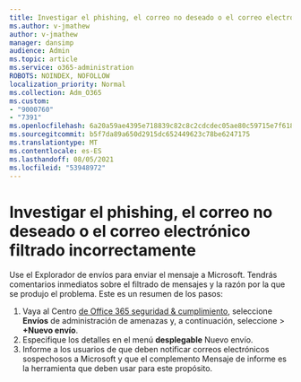 ```yaml
---
title: Investigar el phishing, el correo no deseado o el correo electrónico filtrado incorrectamente
ms.author: v-jmathew
author: v-jmathew
manager: dansimp
audience: Admin
ms.topic: article
ms.service: o365-administration
ROBOTS: NOINDEX, NOFOLLOW
localization_priority: Normal
ms.collection: Adm_O365
ms.custom:
- "9000760"
- "7391"
ms.openlocfilehash: 6a20a59ae4395e718839c82c8c2cdcdec05ae80c59715e7f618e75b9d5428b64
ms.sourcegitcommit: b5f7da89a650d2915dc652449623c78be6247175
ms.translationtype: MT
ms.contentlocale: es-ES
ms.lasthandoff: 08/05/2021
ms.locfileid: "53948972"
---
```

# <a name="investigate-phishing-spam-or-incorrectly-filtered-email"></a>Investigar el phishing, el correo no deseado o el correo electrónico filtrado incorrectamente

Use el Explorador de envíos para enviar el mensaje a Microsoft. Tendrás comentarios inmediatos sobre el filtrado de mensajes y la razón por la que se produjo el problema. Este es un resumen de los pasos:

1. Vaya al Centro [de Office 365 seguridad & cumplimiento](https://go.microsoft.com/fwlink/p/?linkid=2077143), seleccione **Envíos** de administración de amenazas y, a continuación, seleccione  >   **+Nuevo envío**.
2. Especifique los detalles en el menú **desplegable** Nuevo envío.
3. Informe a los usuarios de que deben [](https://go.microsoft.com/fwlink/?linkid=2092385) notificar correos electrónicos sospechosos a Microsoft y que el complemento Mensaje de informe es la herramienta que deben usar para este propósito.
